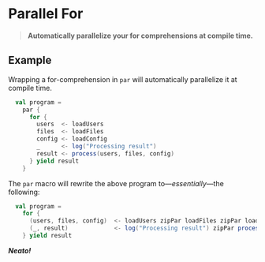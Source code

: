 # Parallel For

> **Automatically parallelize your for comprehensions at compile time.**

## Example

Wrapping a for-comprehension in `par` will automatically parallelize it at compile time. 

```scala
  val program =
    par {
      for {
        users  <- loadUsers
        files  <- loadFiles
        config <- loadConfig
        _      <- log("Processing result")
        result <- process(users, files, config)
      } yield result
    }
```

The `par` macro will rewrite the above program to—*essentially*—the following:

```scala
  val program =
    for {
      (users, files, config)  <- loadUsers zipPar loadFiles zipPar loadConfig
      (_, result)             <- log("Processing result") zipPar process(users, files, config)
    } yield result
```

***Neato!***
